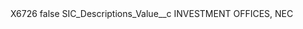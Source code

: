<?xml version="1.0" encoding="UTF-8"?>
<CustomMetadata xmlns="http://soap.sforce.com/2006/04/metadata" xmlns:xsi="http://www.w3.org/2001/XMLSchema-instance" xmlns:xsd="http://www.w3.org/2001/XMLSchema">
    <label>X6726</label>
    <protected>false</protected>
    <values>
        <field>SIC_Descriptions_Value__c</field>
        <value xsi:type="xsd:string">INVESTMENT OFFICES, NEC</value>
    </values>
</CustomMetadata>
